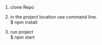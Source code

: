 1. clone Repo

2. in the project location use command line.
 <br>$ npm install

3. run project
 <br>$ npm start
